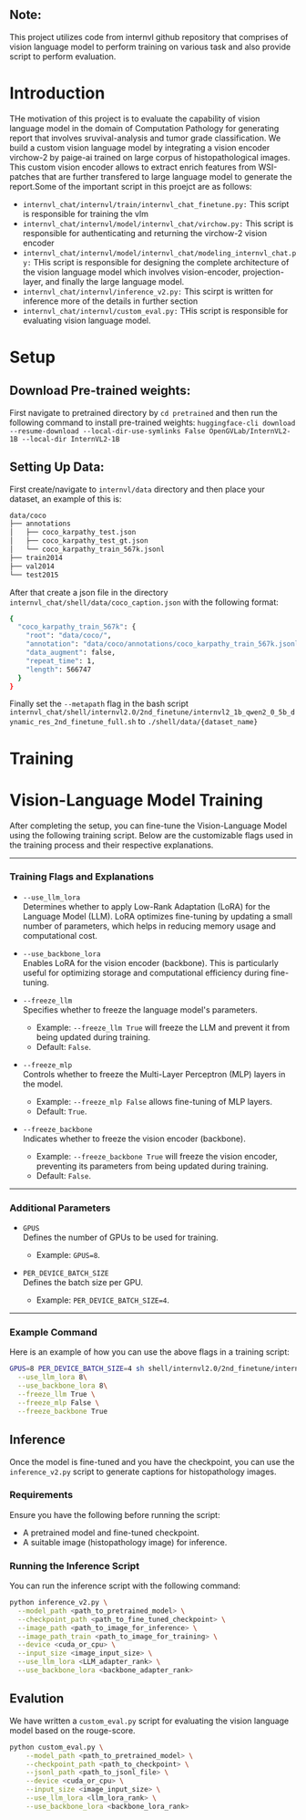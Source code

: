 ## Note:
This project utilizes code from internvl github repository that comprises of vision language model to perform training on various task and also provide script to perform evaluation.


# Introduction
THe motivation of this project is to evaluate the capability of vision language model in the domain of Computation Pathology for generating report that involves sruvival-analysis and tumor grade classification. We build a custom vision language model by integrating a vision encoder virchow-2 by paige-ai trained on large corpus of histopathological images. This custom vision encoder allows to extract enrich features from WSI-patches that are further transfered to large language model to generate the report.Some of the important script in this proejct are as follows:

- `internvl_chat/internvl/train/internvl_chat_finetune.py:` This script is responsible for training the vlm
- `internvl_chat/internvl/model/internvl_chat/virchow.py:` This script is responsible for authenticating and returning the virchow-2 vision encoder
- `internvl_chat/internvl/model/internvl_chat/modeling_internvl_chat.py:` THis script is responsible for designing the complete architecture of the vision language model which involves vision-encoder, projection-layer, and finally the large language model.
- `internvl_chat/internvl/inference_v2.py:` This scirpt is written for inference more of the details in further section
- `internvl_chat/internvl/custom_eval.py:` THis script is responsible for evaluating vision language model.

# Setup
## Download Pre-trained weights:
First navigate to pretrained directory by `cd pretrained` and then run the following command to install pre-trained weights:
`huggingface-cli download --resume-download --local-dir-use-symlinks False OpenGVLab/InternVL2-1B --local-dir InternVL2-1B`

## Setting Up Data:
First create/navigate to `internvl/data` directory and then place your dataset, an example of this is:
```bash
data/coco
├── annotations
│   ├── coco_karpathy_test.json
│   ├── coco_karpathy_test_gt.json
│   └── coco_karpathy_train_567k.jsonl
├── train2014
├── val2014
└── test2015
```

After that create a json file in the directory `internvl_chat/shell/data/coco_caption.json` with the following format:
```bash
{
  "coco_karpathy_train_567k": {
    "root": "data/coco/",
    "annotation": "data/coco/annotations/coco_karpathy_train_567k.jsonl",
    "data_augment": false,
    "repeat_time": 1,
    "length": 566747
  }
}
```

Finally set the `--metapath` flag in the bash script `internvl_chat/shell/internvl2.0/2nd_finetune/internvl2_1b_qwen2_0_5b_dynamic_res_2nd_finetune_full.sh` to `./shell/data/{dataset_name}`

# Training
# Vision-Language Model Training

After completing the setup, you can fine-tune the Vision-Language Model using the following training script. Below are the customizable flags used in the training process and their respective explanations.

---

### Training Flags and Explanations

- `--use_llm_lora`  
  Determines whether to apply Low-Rank Adaptation (LoRA) for the Language Model (LLM). LoRA optimizes fine-tuning by updating a small number of parameters, which helps in reducing memory usage and computational cost.

- `--use_backbone_lora`  
  Enables LoRA for the vision encoder (backbone). This is particularly useful for optimizing storage and computational efficiency during fine-tuning.

- `--freeze_llm`  
  Specifies whether to freeze the language model's parameters.  
  - Example: `--freeze_llm True` will freeze the LLM and prevent it from being updated during training.  
  - Default: `False`.

- `--freeze_mlp`  
  Controls whether to freeze the Multi-Layer Perceptron (MLP) layers in the model.  
  - Example: `--freeze_mlp False` allows fine-tuning of MLP layers.  
  - Default: `True`.

- `--freeze_backbone`  
  Indicates whether to freeze the vision encoder (backbone).  
  - Example: `--freeze_backbone True` will freeze the vision encoder, preventing its parameters from being updated during training.  
  - Default: `False`.

---

### Additional Parameters

- `GPUS`  
  Defines the number of GPUs to be used for training.  
  - Example: `GPUS=8`.

- `PER_DEVICE_BATCH_SIZE`  
  Defines the batch size per GPU.  
  - Example: `PER_DEVICE_BATCH_SIZE=4`.

---

### Example Command

Here is an example of how you can use the above flags in a training script:

```bash
GPUS=8 PER_DEVICE_BATCH_SIZE=4 sh shell/internvl2.0/2nd_finetune/internvl_chat/shell/internvl2.0/2nd_finetune/internvl2_1b_qwen2_0_5b_dynamic_res_2nd_finetune_lora.sh \
  --use_llm_lora 8\
  --use_backbone_lora 8\
  --freeze_llm True \
  --freeze_mlp False \
  --freeze_backbone True
```

## Inference

Once the model is fine-tuned and you have the checkpoint, you can use the `inference_v2.py` script to generate captions for histopathology images.

### Requirements

Ensure you have the following before running the script:

- A pretrained model and fine-tuned checkpoint.
- A suitable image (histopathology image) for inference.

### Running the Inference Script

You can run the inference script with the following command:

```bash
python inference_v2.py \
  --model_path <path_to_pretrained_model> \
  --checkpoint_path <path_to_fine_tuned_checkpoint> \
  --image_path <path_to_image_for_inference> \
  --image_path_train <path_to_image_for_training> \
  --device <cuda_or_cpu> \
  --input_size <image_input_size> \
  --use_llm_lora <LLM_adapter_rank> \
  --use_backbone_lora <backbone_adapter_rank>
```

## Evalution
We have written a `custom_eval.py` script for evaluating the vision language model based on the rouge-score.
```bash
python custom_eval.py \
    --model_path <path_to_pretrained_model> \
    --checkpoint_path <path_to_checkpoint> \
    --jsonl_path <path_to_jsonl_file> \
    --device <cuda_or_cpu> \
    --input_size <image_input_size> \
    --use_llm_lora <llm_lora_rank> \
    --use_backbone_lora <backbone_lora_rank>
```

